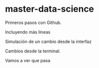 # master-data-science

Primeros pasos con Github.

Incluyendo más líneas


Simulación de un cambio desde la interfaz

Cambios desde la terminal.

Vamos a ver que pasa
